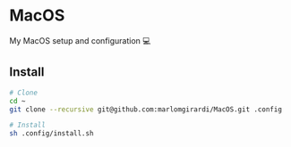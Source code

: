 # MacOS
My MacOS setup and configuration 💻

## Install

```sh
# Clone
cd ~
git clone --recursive git@github.com:marlomgirardi/MacOS.git .config

# Install
sh .config/install.sh
```
